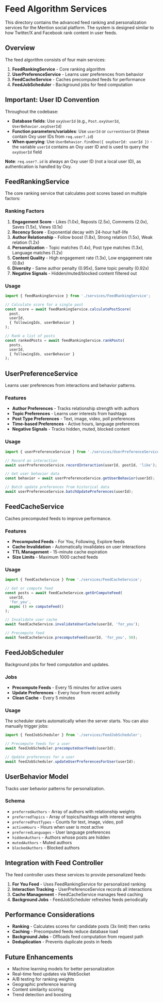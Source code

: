 # Feed Algorithm Services

This directory contains the advanced feed ranking and personalization services for the Mention social platform. The system is designed similar to how Twitter/X and Facebook rank content in user feeds.

## Overview

The feed algorithm consists of four main services:

1. **FeedRankingService** - Core ranking algorithm
2. **UserPreferenceService** - Learns user preferences from behavior
3. **FeedCacheService** - Caches precomputed feeds for performance
4. **FeedJobScheduler** - Background jobs for feed computation

## Important: User ID Convention

Throughout the codebase:
- **Database fields**: Use `oxyUserId` (e.g., `Post.oxyUserId`, `UserBehavior.oxyUserId`)
- **Function parameters/variables**: Use `userId` or `currentUserId` (these contain Oxy user IDs from `req.user?.id`)
- **When querying**: Use `UserBehavior.findOne({ oxyUserId: userId })` - the variable `userId` contains an Oxy user ID and is used to query the `oxyUserId` field

**Note**: `req.user?.id` is always an Oxy user ID (not a local user ID), as authentication is handled by Oxy.

## FeedRankingService

The core ranking service that calculates post scores based on multiple factors:

### Ranking Factors

1. **Engagement Score** - Likes (1.0x), Reposts (2.5x), Comments (2.0x), Saves (1.5x), Views (0.1x)
2. **Recency Score** - Exponential decay with 24-hour half-life
3. **Author Relationship** - Follow boost (1.8x), Strong relation (1.5x), Weak relation (1.2x)
4. **Personalization** - Topic matches (1.4x), Post type matches (1.3x), Language matches (1.2x)
5. **Content Quality** - High engagement rate (1.3x), Low engagement rate (0.8x)
6. **Diversity** - Same author penalty (0.95x), Same topic penalty (0.92x)
7. **Negative Signals** - Hidden/muted/blocked content filtered out

### Usage

```typescript
import { feedRankingService } from './services/FeedRankingService';

// Calculate score for a single post
const score = await feedRankingService.calculatePostScore(
  post,
  userId,
  { followingIds, userBehavior }
);

// Rank a list of posts
const rankedPosts = await feedRankingService.rankPosts(
  posts,
  userId,
  { followingIds, userBehavior }
);
```

## UserPreferenceService

Learns user preferences from interactions and behavior patterns.

### Features

- **Author Preferences** - Tracks relationship strength with authors
- **Topic Preferences** - Learns user interests from hashtags
- **Post Type Preferences** - Text, image, video, poll preferences
- **Time-based Preferences** - Active hours, language preferences
- **Negative Signals** - Tracks hidden, muted, blocked content

### Usage

```typescript
import { userPreferenceService } from './services/UserPreferenceService';

// Record an interaction
await userPreferenceService.recordInteraction(userId, postId, 'like');

// Get user behavior data
const behavior = await userPreferenceService.getUserBehavior(userId);

// Batch update preferences from historical data
await userPreferenceService.batchUpdatePreferences(userId);
```

## FeedCacheService

Caches precomputed feeds to improve performance.

### Features

- **Precomputed Feeds** - For You, Following, Explore feeds
- **Cache Invalidation** - Automatically invalidates on user interactions
- **TTL Management** - 15-minute cache expiration
- **Size Limits** - Maximum 1000 cached feeds

### Usage

```typescript
import { feedCacheService } from './services/FeedCacheService';

// Get or compute feed
const posts = await feedCacheService.getOrComputeFeed(
  userId,
  'for_you',
  async () => computeFeed()
);

// Invalidate user cache
await feedCacheService.invalidateUserCache(userId, 'for_you');

// Precompute feed
await feedCacheService.precomputeFeed(userId, 'for_you', 50);
```

## FeedJobScheduler

Background jobs for feed computation and updates.

### Jobs

- **Precompute Feeds** - Every 15 minutes for active users
- **Update Preferences** - Every hour from recent activity
- **Clean Cache** - Every 5 minutes

### Usage

The scheduler starts automatically when the server starts. You can also manually trigger jobs:

```typescript
import { feedJobScheduler } from './services/FeedJobScheduler';

// Precompute feeds for a user
await feedJobScheduler.precomputeUserFeeds(userId);

// Update preferences for a user
await feedJobScheduler.updateUserPreferencesForUser(userId);
```

## UserBehavior Model

Tracks user behavior patterns for personalization.

### Schema

- `preferredAuthors` - Array of authors with relationship weights
- `preferredTopics` - Array of topics/hashtags with interest weights
- `preferredPostTypes` - Counts for text, image, video, poll
- `activeHours` - Hours when user is most active
- `preferredLanguages` - User language preferences
- `hiddenAuthors` - Authors whose posts are hidden
- `mutedAuthors` - Muted authors
- `blockedAuthors` - Blocked authors

## Integration with Feed Controller

The feed controller uses these services to provide personalized feeds:

1. **For You Feed** - Uses FeedRankingService for personalized ranking
2. **Interaction Tracking** - UserPreferenceService records all interactions
3. **Cache Management** - FeedCacheService manages feed caching
4. **Background Jobs** - FeedJobScheduler refreshes feeds periodically

## Performance Considerations

- **Ranking** - Calculates scores for candidate posts (3x limit) then ranks
- **Caching** - Precomputed feeds reduce database load
- **Background Jobs** - Offloads feed computation from request path
- **Deduplication** - Prevents duplicate posts in feeds

## Future Enhancements

- Machine learning models for better personalization
- Real-time feed updates via WebSocket
- A/B testing for ranking weights
- Geographic preference learning
- Content similarity scoring
- Trend detection and boosting

